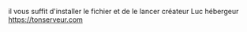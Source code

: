 il vous suffit d'installer le fichier et de le lancer 
créateur Luc hébergeur https://tonserveur.com
